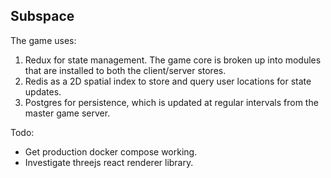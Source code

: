 ## Subspace

The game uses:

1. Redux for state management. The game core is broken up into modules that are installed to both the client/server stores.
2. Redis as a 2D spatial index to store and query user locations for state updates.
3. Postgres for persistence, which is updated at regular intervals from the master game server.

Todo:

* Get production docker compose working.
* Investigate threejs react renderer library.